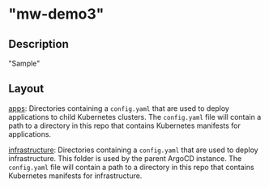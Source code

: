 # "mw-demo3"

## Description
"Sample"

## Layout
[apps](apps): Directories containing a `config.yaml` that are used to deploy applications to child Kubernetes clusters. The `config.yaml` file will contain a path to a directory in this repo that contains Kubernetes manifests for applications.

[infrastructure](infrastructure): Directories containing a `config.yaml` that are used to deploy infrastructure. This folder is used by the parent ArgoCD instance. The `config.yaml` file will contain a path to a directory in this repo that contains Kubernetes manifests for infrastructure.
